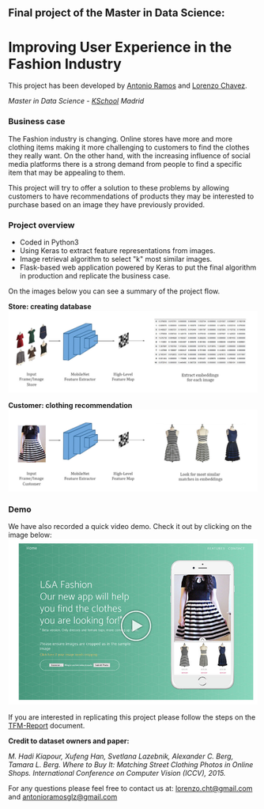 ## Final project of the Master in Data Science: 
# Improving User Experience in the Fashion Industry

This project has been developed by [Antonio Ramos](https://github.com/antonioramos1/) and [Lorenzo Chavez](https://github.com/LorenzoChavez).

*Master in Data Science - [KSchool](https://kschool.com/) Madrid*

### Business case
The Fashion industry is changing. Online stores have more and more clothing items making it more challenging to customers to find the clothes they really want. On the other hand, with the increasing influence of social media platforms there is a strong demand from people to find a specific item that may be appealing to them.

This project will try to offer a solution to these problems by allowing customers to have recommendations of products they may be interested to purchase based on an image they have previously provided.

### Project overview
-   Coded in Python3
-   Using Keras to extract feature representations from images.
-   Image retrieval algorithm to select "k" most similar images.
-   Flask-based web application powered by Keras to put the final algorithm in production and replicate the business case.

On the images below you can see a summary of the project flow.  

**Store: creating database**
![](./static/img/embeddings_store.jpg)

**Customer: clothing recommendation**
![](./static/img/embeddings_customer.jpg)

### Demo
We have also recorded a quick video demo. Check it out by clicking on the image below:
[![](./static/img/demo.jpg)](https://www.youtube.com/watch?v=kmYEPvwTZLE)

If you are interested in replicating this project please follow the steps on the [TFM-Report](./tfm-documents/tfm-report.pdf) document.

**Credit to dataset owners and paper:**

_M. Hadi Kiapour, Xufeng Han, Svetlana Lazebnik, Alexander C. Berg, Tamara L. Berg. Where to Buy It: Matching Street Clothing Photos in Online Shops. International Conference on Computer Vision (ICCV), 2015._

For any questions please feel free to contact us at: lorenzo.cht@gmail.com and antonioramosglz@gmail.com
